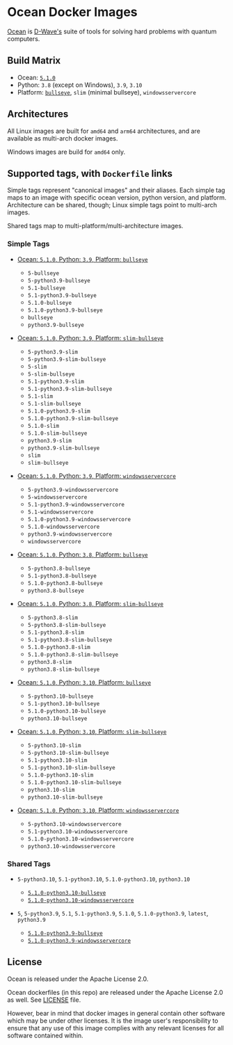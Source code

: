 # Ocean Docker Images

[Ocean](https://docs.ocean.dwavesys.com/en/stable) is
[D-Wave's](<https://www.dwavesys.com>) suite of tools for solving hard problems
with quantum computers.


## Build Matrix

- Ocean: [`5.1.0`](https://github.com/dwavesystems/dwave-ocean-sdk/releases/5.1.0)
- Python: `3.8` (except on Windows), `3.9`, `3.10`
- Platform: [`bullseye`](https://wiki.debian.org/DebianBullseye), `slim` (minimal bullseye), `windowsservercore`


## Architectures

All Linux images are built for `amd64` and `arm64` architectures, and are available
as multi-arch docker images.

Windows images are build for `amd64` only.


## Supported tags, with `Dockerfile` links

Simple tags represent "canonical images" and their aliases. Each simple tag maps
to an image with specific ocean version, python version, and platform.
Architecture can be shared, though; Linux simple tags point to multi-arch images.

Shared tags map to multi-platform/multi-architecture images.

### Simple Tags

- [Ocean: `5.1.0`, Python: `3.9`, Platform: `bullseye`](https://github.com/dwavesystems/ocean-docker/blob/master/dockerfiles/5/python3.9/bullseye/Dockerfile)
  - `5-bullseye`
  - `5-python3.9-bullseye`
  - `5.1-bullseye`
  - `5.1-python3.9-bullseye`
  - `5.1.0-bullseye`
  - `5.1.0-python3.9-bullseye`
  - `bullseye`
  - `python3.9-bullseye`

- [Ocean: `5.1.0`, Python: `3.9`, Platform: `slim-bullseye`](https://github.com/dwavesystems/ocean-docker/blob/master/dockerfiles/5/python3.9/slim-bullseye/Dockerfile)
  - `5-python3.9-slim`
  - `5-python3.9-slim-bullseye`
  - `5-slim`
  - `5-slim-bullseye`
  - `5.1-python3.9-slim`
  - `5.1-python3.9-slim-bullseye`
  - `5.1-slim`
  - `5.1-slim-bullseye`
  - `5.1.0-python3.9-slim`
  - `5.1.0-python3.9-slim-bullseye`
  - `5.1.0-slim`
  - `5.1.0-slim-bullseye`
  - `python3.9-slim`
  - `python3.9-slim-bullseye`
  - `slim`
  - `slim-bullseye`

- [Ocean: `5.1.0`, Python: `3.9`, Platform: `windowsservercore`](https://github.com/dwavesystems/ocean-docker/blob/master/dockerfiles/5/python3.9/windowsservercore/Dockerfile)
  - `5-python3.9-windowsservercore`
  - `5-windowsservercore`
  - `5.1-python3.9-windowsservercore`
  - `5.1-windowsservercore`
  - `5.1.0-python3.9-windowsservercore`
  - `5.1.0-windowsservercore`
  - `python3.9-windowsservercore`
  - `windowsservercore`

- [Ocean: `5.1.0`, Python: `3.8`, Platform: `bullseye`](https://github.com/dwavesystems/ocean-docker/blob/master/dockerfiles/5/python3.8/bullseye/Dockerfile)
  - `5-python3.8-bullseye`
  - `5.1-python3.8-bullseye`
  - `5.1.0-python3.8-bullseye`
  - `python3.8-bullseye`

- [Ocean: `5.1.0`, Python: `3.8`, Platform: `slim-bullseye`](https://github.com/dwavesystems/ocean-docker/blob/master/dockerfiles/5/python3.8/slim-bullseye/Dockerfile)
  - `5-python3.8-slim`
  - `5-python3.8-slim-bullseye`
  - `5.1-python3.8-slim`
  - `5.1-python3.8-slim-bullseye`
  - `5.1.0-python3.8-slim`
  - `5.1.0-python3.8-slim-bullseye`
  - `python3.8-slim`
  - `python3.8-slim-bullseye`

- [Ocean: `5.1.0`, Python: `3.10`, Platform: `bullseye`](https://github.com/dwavesystems/ocean-docker/blob/master/dockerfiles/5/python3.10/bullseye/Dockerfile)
  - `5-python3.10-bullseye`
  - `5.1-python3.10-bullseye`
  - `5.1.0-python3.10-bullseye`
  - `python3.10-bullseye`

- [Ocean: `5.1.0`, Python: `3.10`, Platform: `slim-bullseye`](https://github.com/dwavesystems/ocean-docker/blob/master/dockerfiles/5/python3.10/slim-bullseye/Dockerfile)
  - `5-python3.10-slim`
  - `5-python3.10-slim-bullseye`
  - `5.1-python3.10-slim`
  - `5.1-python3.10-slim-bullseye`
  - `5.1.0-python3.10-slim`
  - `5.1.0-python3.10-slim-bullseye`
  - `python3.10-slim`
  - `python3.10-slim-bullseye`

- [Ocean: `5.1.0`, Python: `3.10`, Platform: `windowsservercore`](https://github.com/dwavesystems/ocean-docker/blob/master/dockerfiles/5/python3.10/windowsservercore/Dockerfile)
  - `5-python3.10-windowsservercore`
  - `5.1-python3.10-windowsservercore`
  - `5.1.0-python3.10-windowsservercore`
  - `python3.10-windowsservercore`


### Shared Tags

- `5-python3.10`, `5.1-python3.10`, `5.1.0-python3.10`, `python3.10`
  - [`5.1.0-python3.10-bullseye`](https://github.com/dwavesystems/ocean-docker/blob/master/dockerfiles/5/python3.10/bullseye/Dockerfile)
  - [`5.1.0-python3.10-windowsservercore`](https://github.com/dwavesystems/ocean-docker/blob/master/dockerfiles/5/python3.10/windowsservercore/Dockerfile)

- `5`, `5-python3.9`, `5.1`, `5.1-python3.9`, `5.1.0`, `5.1.0-python3.9`, `latest`, `python3.9`
  - [`5.1.0-python3.9-bullseye`](https://github.com/dwavesystems/ocean-docker/blob/master/dockerfiles/5/python3.9/bullseye/Dockerfile)
  - [`5.1.0-python3.9-windowsservercore`](https://github.com/dwavesystems/ocean-docker/blob/master/dockerfiles/5/python3.9/windowsservercore/Dockerfile)



## License

Ocean is released under the Apache License 2.0.

Ocean dockerfiles (in this repo) are released under the Apache License 2.0 as well.
See [LICENSE](./LICENSE) file.

However, bear in mind that docker images in general contain other software which
may be under other licenses. It is the image user's responsibility to ensure
that any use of this image complies with any relevant licenses for all software
contained within.

